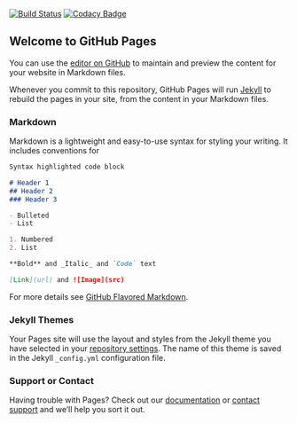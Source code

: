 [![Build Status](https://travis-ci.org/marabesi/angular-playground.svg?branch=master)](https://travis-ci.org/marabesi/angular-playground)
[![Codacy Badge](https://api.codacy.com/project/badge/Grade/4ff08ffc213f4f64925690661823c28f)](https://www.codacy.com/app/matheus-marabesi/angular-playground?utm_source=github.com&amp;utm_medium=referral&amp;utm_content=marabesi/angular-playground&amp;utm_campaign=Badge_Grade)

## Welcome to GitHub Pages

You can use the [editor on GitHub](https://github.com/marabesi/angular-playground/edit/master/README.md) to maintain and preview the content for your website in Markdown files.

Whenever you commit to this repository, GitHub Pages will run [Jekyll](https://jekyllrb.com/) to rebuild the pages in your site, from the content in your Markdown files.

### Markdown

Markdown is a lightweight and easy-to-use syntax for styling your writing. It includes conventions for

```markdown
Syntax highlighted code block

# Header 1
## Header 2
### Header 3

- Bulleted
- List

1. Numbered
2. List

**Bold** and _Italic_ and `Code` text

[Link](url) and ![Image](src)
```

For more details see [GitHub Flavored Markdown](https://guides.github.com/features/mastering-markdown/).

### Jekyll Themes

Your Pages site will use the layout and styles from the Jekyll theme you have selected in your [repository settings](https://github.com/marabesi/angular-playground/settings). The name of this theme is saved in the Jekyll `_config.yml` configuration file.

### Support or Contact

Having trouble with Pages? Check out our [documentation](https://help.github.com/categories/github-pages-basics/) or [contact support](https://github.com/contact) and we’ll help you sort it out.
